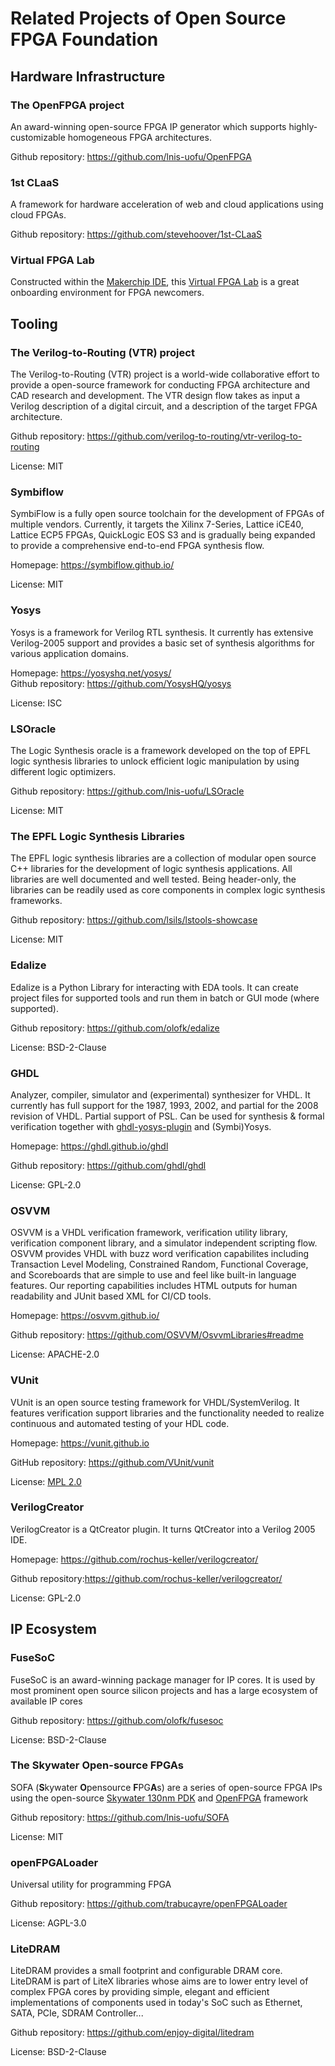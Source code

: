 # Related Projects of Open Source FPGA Foundation

## Hardware Infrastructure

### The OpenFPGA project
An award-winning open-source FPGA IP generator which supports highly-customizable homogeneous FPGA architectures.

Github repository: https://github.com/lnis-uofu/OpenFPGA

### 1st CLaaS
A framework for hardware acceleration of web and cloud applications using cloud FPGAs.

Github repository: https://github.com/stevehoover/1st-CLaaS

### Virtual FPGA Lab
Constructed within the [Makerchip IDE](https://makerchip.com), this [Virtual FPGA Lab](https://github.com/os-fpga/Virtual-FPGA-Lab) is a great onboarding environment for FPGA newcomers.

## Tooling

### The Verilog-to-Routing (VTR) project
The Verilog-to-Routing (VTR) project is a world-wide collaborative effort to provide a open-source framework for conducting FPGA architecture and CAD research and development. The VTR design flow takes as input a Verilog description of a digital circuit, and a description of the target FPGA architecture.

Github repository: https://github.com/verilog-to-routing/vtr-verilog-to-routing

License: MIT

### Symbiflow
SymbiFlow is a fully open source toolchain for the development of FPGAs of multiple vendors. Currently, it targets the Xilinx 7-Series, Lattice iCE40, Lattice ECP5 FPGAs, QuickLogic EOS S3 and is gradually being expanded to provide a comprehensive end-to-end FPGA synthesis flow.

Homepage: https://symbiflow.github.io/

License: MIT

### Yosys
Yosys is a framework for Verilog RTL synthesis. It currently has extensive Verilog-2005 support and provides a basic set of synthesis algorithms for various application domains.

Homepage: https://yosyshq.net/yosys/  
Github repository: https://github.com/YosysHQ/yosys  

License: ISC

### LSOracle
The Logic Synthesis oracle is a framework developed on the top of EPFL logic synthesis libraries to unlock efficient logic manipulation by using different logic optimizers.

Github repository: https://github.com/lnis-uofu/LSOracle

License: MIT

### The EPFL Logic Synthesis Libraries
The EPFL logic synthesis libraries are a collection of modular open source C++ libraries for the development of logic synthesis applications. All libraries are well documented and well tested. Being header-only, the libraries can be readily used as core components in complex logic synthesis frameworks.

Github repository: https://github.com/lsils/lstools-showcase

License: MIT

### Edalize
Edalize is a Python Library for interacting with EDA tools. It can create project files for supported tools and run them in batch or GUI mode (where supported).

Github repository: https://github.com/olofk/edalize

License: BSD-2-Clause

### GHDL
Analyzer, compiler, simulator and (experimental) synthesizer for VHDL. It currently has full support for the 1987, 1993, 2002, and partial for the 2008 revision of VHDL. Partial support of PSL. Can be used for synthesis & formal verification together with [ghdl-yosys-plugin](https://github.com/ghdl/ghdl-yosys-plugin) and (Symbi)Yosys.

Homepage: https://ghdl.github.io/ghdl

Github repository: https://github.com/ghdl/ghdl

License: GPL-2.0

### OSVVM
OSVVM is a VHDL verification framework, verification utility library, verification component library, and a simulator independent scripting flow.  OSVVM provides VHDL with buzz word verification capabilites including Transaction Level Modeling, Constrained Random, Functional Coverage, and Scoreboards that are simple to use and feel like built-in language features.  Our reporting capabilities includes HTML outputs for human readability and JUnit based XML for CI/CD tools.

Homepage: https://osvvm.github.io/

Github repository: https://github.com/OSVVM/OsvvmLibraries#readme

License: APACHE-2.0

### VUnit
VUnit is an open source testing framework for VHDL/SystemVerilog. It features verification support libraries and the functionality needed to realize continuous and automated testing of your HDL code.

Homepage: https://vunit.github.io

GitHub repository: https://github.com/VUnit/vunit

License: [MPL 2.0](https://www.mozilla.org/en-US/MPL/2.0)

### VerilogCreator
VerilogCreator is a QtCreator plugin. It turns QtCreator into a Verilog 2005 IDE.

Homepage: https://github.com/rochus-keller/verilogcreator/

Github repository:https://github.com/rochus-keller/verilogcreator/

License: GPL-2.0

## IP Ecosystem

### FuseSoC
FuseSoC is an award-winning package manager for IP cores. It is used by most prominent open source silicon projects and has a large ecosystem of available IP cores

Github repository: https://github.com/olofk/fusesoc

License: BSD-2-Clause

### The Skywater Open-source FPGAs
SOFA (**S**kywater **O**pensource **F**PG**A**s) are a series of open-source FPGA IPs using the open-source [Skywater 130nm PDK](https://github.com/google/skywater-pdk) and [OpenFPGA](https://github.com/lnis-uofu/OpenFPGA) framework

Github repository: https://github.com/lnis-uofu/SOFA

License: MIT

### openFPGALoader
Universal utility for programming FPGA

Github repository: https://github.com/trabucayre/openFPGALoader

License: AGPL-3.0

### LiteDRAM
LiteDRAM provides a small footprint and configurable DRAM core. LiteDRAM is part of LiteX libraries whose aims are to lower entry level of complex FPGA cores by providing simple, elegant and efficient implementations of components used in today's SoC such as Ethernet, SATA, PCIe, SDRAM Controller...

Github repository: https://github.com/enjoy-digital/litedram

License: BSD-2-Clause
